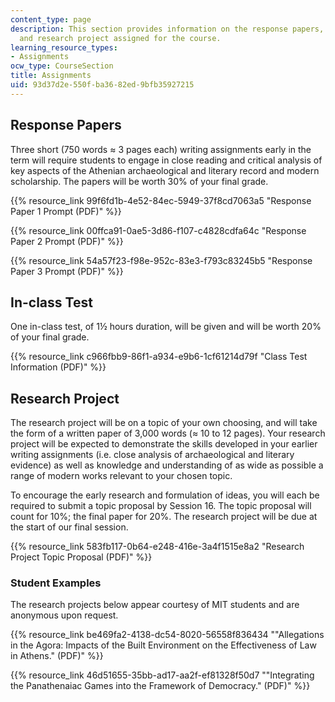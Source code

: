 ```yaml
---
content_type: page
description: This section provides information on the response papers, in-class test,
  and research project assigned for the course.
learning_resource_types:
- Assignments
ocw_type: CourseSection
title: Assignments
uid: 93d37d2e-550f-ba36-82ed-9bfb35927215
---
```


Response Papers
---------------

Three short (750 words ≈ 3 pages each) writing assignments early in the term will require students to engage in close reading and critical analysis of key aspects of the Athenian archaeological and literary record and modern scholarship. The papers will be worth 30% of your final grade.

{{% resource_link 99f6fd1b-4e52-84ec-5949-37f8cd7063a5 "Response Paper 1 Prompt (PDF)" %}}

{{% resource_link 00ffca91-0ae5-3d86-f107-c4828cdfa64c "Response Paper 2 Prompt (PDF)" %}}

{{% resource_link 54a57f23-f98e-952c-83e3-f793c83245b5 "Response Paper 3 Prompt (PDF)" %}}

In-class Test
-------------

One in-class test, of 1½ hours duration, will be given and will be worth 20% of your final grade.

{{% resource_link c966fbb9-86f1-a934-e9b6-1cf61214d79f "Class Test Information (PDF)" %}}

Research Project
----------------

The research project will be on a topic of your own choosing, and will take the form of a written paper of 3,000 words (≈ 10 to 12 pages). Your research project will be expected to demonstrate the skills developed in your earlier writing assignments (i.e. close analysis of archaeological and literary evidence) as well as knowledge and understanding of as wide as possible a range of modern works relevant to your chosen topic.

To encourage the early research and formulation of ideas, you will each be required to submit a topic proposal by Session 16. The topic proposal will count for 10%; the final paper for 20%. The research project will be due at the start of our final session.

{{% resource_link 583fb117-0b64-e248-416e-3a4f1515e8a2 "Research Project Topic Proposal (PDF)" %}}

### Student Examples

The research projects below appear courtesy of MIT students and are anonymous upon request.

{{% resource_link be469fa2-4138-dc54-8020-56558f836434 "\"Allegations in the Agora: Impacts of the Built Environment on the Effectiveness of Law in Athens.\" (PDF)" %}}

{{% resource_link 46d51655-35bb-ad17-aa2f-ef81328f50d7 "\"Integrating the Panathenaiac Games into the Framework of Democracy.\" (PDF)" %}}